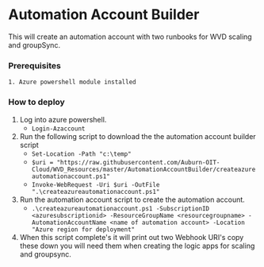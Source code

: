  # Automation Account Builder
 This will create an automation account with two runbooks for WVD scaling and groupSync.
 ### Prerequisites 
    1. Azure powershell module installed
 ### How to deploy    
  1. Log into azure powershell. 
     * `Login-Azaccount`
  2. Run the following script to download the the automation account builder script
     * `Set-Location -Path "c:\temp"`
     * `$uri = "https://raw.githubusercontent.com/Auburn-OIT-      Cloud/WVD_Resources/master/AutomationAccountBuilder/createazureautomationaccount.ps1"` 
     * `Invoke-WebRequest -Uri $uri -OutFile ".\createazureautomationaccount.ps1"`
  3. Run the automation account script to create the automation account. 
     * `.\createazureautomationaccount.ps1 -SubscriptionID <azuresubscriptionid> -ResourceGroupName <resourcegroupname> -AutomationAccountName <name of automation account> -Location "Azure region for deployment"`
  4. When this script complete's it will print out two Webhook URI's copy these down you will need them when creating the logic apps for scaling and groupsync. 
